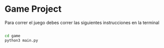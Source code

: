 # Game Project


Para correr el juego debes correr las siguientes instrucciones en la terminal
```sh

cd game
python3 main.py
```